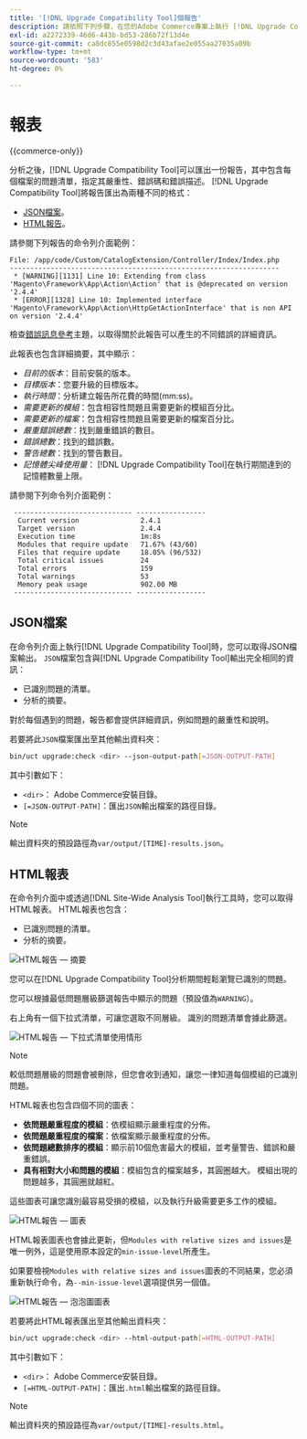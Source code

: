 ```yaml
---
title: '[!DNL Upgrade Compatibility Tool]個報告'
description: 請依照下列步驟，在您的Adobe Commerce專案上執行 [!DNL Upgrade Compatibility Tool] 。
exl-id: a2272339-46d6-443b-bd53-286b72f13d4e
source-git-commit: ca8dc855e0598d2c3d43afae2e055aa27035a09b
workflow-type: tm+mt
source-wordcount: '583'
ht-degree: 0%

---
```


# 報表

{{commerce-only}}

分析之後，[!DNL Upgrade Compatibility Tool]可以匯出一份報告，其中包含每個檔案的問題清單，指定其嚴重性、錯誤碼和錯誤描述。 [!DNL Upgrade Compatibility Tool]將報告匯出為兩種不同的格式：

- [JSON檔案](reports.md#json-file)。
- [HTML報告](reports.md#html-report)。

請參閱下列報告的命令列介面範例：

```
File: /app/code/Custom/CatalogExtension/Controller/Index/Index.php
------------------------------------------------------------------
 * [WARNING][1131] Line 10: Extending from class 'Magento\Framework\App\Action\Action' that is @deprecated on version '2.4.4'
 * [ERROR][1328] Line 10: Implemented interface 'Magento\Framework\App\Action\HttpGetActionInterface' that is non API on version '2.4.4'
```

檢查[錯誤訊息參考](../upgrade-compatibility-tool/error-messages.md)主題，以取得關於此報告可以產生的不同錯誤的詳細資訊。

此報表也包含詳細摘要，其中顯示：

- *目前的版本*：目前安裝的版本。
- *目標版本*：您要升級的目標版本。
- *執行時間*：分析建立報告所花費的時間(mm:ss)。
- *需要更新的模組*：包含相容性問題且需要更新的模組百分比。
- *需要更新的檔案*：包含相容性問題且需要更新的檔案百分比。
- *嚴重錯誤總數*：找到嚴重錯誤的數目。
- *錯誤總數*：找到的錯誤數。
- *警告總數*：找到的警告數目。
- *記憶體尖峰使用量*： [!DNL Upgrade Compatibility Tool]在執行期間達到的記憶體數量上限。

請參閱下列命令列介面範例：

```
 ----------------------------- ----------------- 
  Current version               2.4.1            
  Target version                2.4.4            
  Execution time                1m:8s            
  Modules that require update   71.67% (43/60)   
  Files that require update     18.05% (96/532)  
  Total critical issues         24               
  Total errors                  159              
  Total warnings                53               
  Memory peak usage             902.00 MB        
 ----------------------------- ----------------- 
```

## JSON檔案

在命令列介面上執行[!DNL Upgrade Compatibility Tool]時，您可以取得JSON檔案輸出。 `JSON`檔案包含與[!DNL Upgrade Compatibility Tool]輸出完全相同的資訊：

- 已識別問題的清單。
- 分析的摘要。

對於每個遇到的問題，報告都會提供詳細資訊，例如問題的嚴重性和說明。

若要將此`JSON`檔案匯出至其他輸出資料夾：

```bash
bin/uct upgrade:check <dir> --json-output-path[=JSON-OUTPUT-PATH]
```

其中引數如下：

- `<dir>`： Adobe Commerce安裝目錄。
- `[=JSON-OUTPUT-PATH]`：匯出`JSON`輸出檔案的路徑目錄。

>[!NOTE]
>
> 輸出資料夾的預設路徑為`var/output/[TIME]-results.json`。

## HTML報表

在命令列介面中或透過[!DNL Site-Wide Analysis Tool]執行工具時，您可以取得HTML報表。 HTML報表也包含：

- 已識別問題的清單。
- 分析的摘要。

![HTML報告 — 摘要](../../assets/upgrade-guide/uct-html-summary.png)

您可以在[!DNL Upgrade Compatibility Tool]分析期間輕鬆瀏覽已識別的問題。

您可以根據最低問題層級篩選報告中顯示的問題（預設值為`WARNING`）。

右上角有一個下拉式清單，可讓您選取不同層級。 識別的問題清單會據此篩選。

![HTML報告 — 下拉式清單使用情形](../../assets/upgrade-guide/uct-html-filtered-issues-list.png)

>[!NOTE]
>
> 較低問題層級的問題會被刪除，但您會收到通知，讓您一律知道每個模組的已識別問題。

HTML報表也包含四個不同的圖表：

- **依問題嚴重程度的模組**：依模組顯示嚴重程度的分佈。
- **依問題嚴重程度的檔案**：依檔案顯示嚴重程度的分佈。
- **依問題總數排序的模組**：顯示前10個危害最大的模組，並考量警告、錯誤和嚴重錯誤。
- **具有相對大小和問題的模組**：模組包含的檔案越多，其圓圈越大。 模組出現的問題越多，其圓圈就越紅。

這些圖表可讓您識別最容易受損的模組，以及執行升級需要更多工作的模組。

![HTML報告 — 圖表](../../assets/upgrade-guide/uct-html-diagrams.png)

HTML報表圖表也會據此更新，但`Modules with relative sizes and issues`是唯一例外，這是使用原本設定的`min-issue-level`所產生。

如果要檢視`Modules with relative sizes and issues`圖表的不同結果，您必須重新執行命令，為`--min-issue-level`選項提供另一個值。

![HTML報告 — 泡泡圖圖表](../../assets/upgrade-guide/uct-html-filtered-diagrams.png)

若要將此HTML報表匯出至其他輸出資料夾：

```bash
bin/uct upgrade:check <dir> --html-output-path[=HTML-OUTPUT-PATH]
```

其中引數如下：

- `<dir>`： Adobe Commerce安裝目錄。
- `[=HTML-OUTPUT-PATH]`：匯出`.html`輸出檔案的路徑目錄。

>[!NOTE]
>
> 輸出資料夾的預設路徑為`var/output/[TIME]-results.html`。
